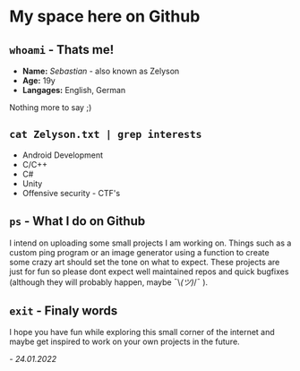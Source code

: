 # My space here on Github

## `whoami` - Thats me!
- **Name:** *Sebastian* - also known as Zelyson 
- **Age:** 19y
- **Langages:** English, German

Nothing more to say ;)

## `cat Zelyson.txt | grep interests`
- Android Development
- C/C++
- C#
- Unity
- Offensive security - CTF's

## `ps` - What I do on Github
I intend on uploading some small projects I am working on. Things such as a custom ping program or an image generator using a function to create some crazy art should set the tone on what to expect. These projects are just for fun so please dont expect well maintained repos and quick bugfixes (although they will probably happen, maybe ¯\\_(ツ)_/¯ ).

## `exit` - Finaly words
I hope you have fun while exploring this small corner of the internet and maybe get inspired to work on your own projects in the future.

*- 24.01.2022*

<!---
Zelyson/Zelyson is a ✨ special ✨ repository because its `README.md` (this file) appears on your GitHub profile.
You can click the Preview link to take a look at your changes.
--->
